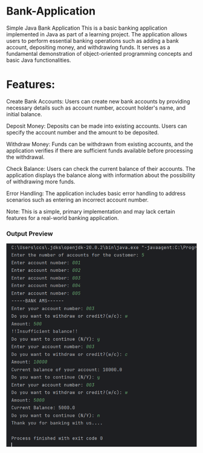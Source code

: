 # Bank-Application
Simple Java Bank Application
This is a basic banking application implemented in Java as part of a learning project. The application allows users to perform essential banking operations such as adding a bank account, depositing money, and withdrawing funds. It serves as a fundamental demonstration of object-oriented programming concepts and basic Java functionalities.

# Features:
Create Bank Accounts: Users can create new bank accounts by providing necessary details such as account number, account holder's name, and initial balance.

Deposit Money: Deposits can be made into existing accounts. Users can specify the account number and the amount to be deposited.

Withdraw Money: Funds can be withdrawn from existing accounts, and the application verifies if there are sufficient funds available before processing the withdrawal.

Check Balance: Users can check the current balance of their accounts. The application displays the balance along with information about the possibility of withdrawing more funds.

Error Handling: The application includes basic error handling to address scenarios such as entering an incorrect account number.

Note: This is a simple, primary implementation and may lack certain features for a real-world banking application.

### Output Preview
![Task 1 Image](./img.png)




